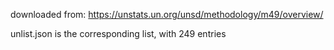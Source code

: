 downloaded from:
https://unstats.un.org/unsd/methodology/m49/overview/

unlist.json is the corresponding list, with 249 entries
